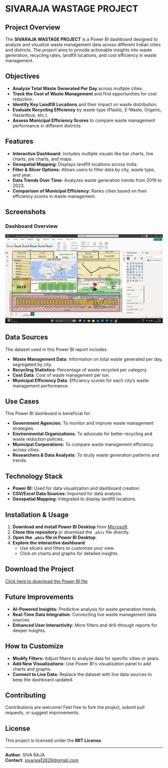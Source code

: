 # **SIVARAJA WASTAGE PROJECT**

## **Project Overview**
The **SIVARAJA WASTAGE PROJECT** is a Power BI dashboard designed to analyze and visualize waste management data across different Indian cities and districts. The project aims to provide actionable insights into waste generation, recycling rates, landfill locations, and cost efficiency in waste management.

## **Objectives**
- **Analyze Total Waste Generated Per Day** across multiple cities.
- **Track the Cost of Waste Management** and find opportunities for cost reduction.
- **Identify Key Landfill Locations** and their impact on waste distribution.
- **Evaluate Recycling Efficiency** by waste type (Plastic, E-Waste, Organic, Hazardous, etc.).
- **Assess Municipal Efficiency Scores** to compare waste management performance in different districts.

## **Features**
- **Interactive Dashboard:** Includes multiple visuals like bar charts, line charts, pie charts, and maps.
- **Geospatial Mapping:** Displays landfill locations across India.
- **Filter & Slicer Options:** Allows users to filter data by city, waste type, and year.
- **Data Trends Over Time:** Analyzes waste generation trends from 2019 to 2023.
- **Comparison of Municipal Efficiency:** Ranks cities based on their efficiency scores in waste management.

## **Screenshots**
### **Dashboard Overview**
![Dashboard Overview](https://github.com/sivaraja777/-Waste-Management-Analysis-in-India---PowerBI-/blob/main/Screenshot%202025-03-25%20203730.png)

## **Data Sources**
The dataset used in this Power BI report includes:
- **Waste Management Data**: Information on total waste generated per day, segregated by city.
- **Recycling Statistics**: Percentage of waste recycled per category.
- **Cost Data**: Cost of waste management per ton.
- **Municipal Efficiency Data**: Efficiency scores for each city’s waste management performance.

## **Use Cases**
This Power BI dashboard is beneficial for:
- **Government Agencies:** To monitor and improve waste management strategies.
- **Environmental Organizations:** To advocate for better recycling and waste reduction policies.
- **Municipal Corporations:** To compare waste management efficiency across cities.
- **Researchers & Data Analysts:** To study waste generation patterns and trends.

## **Technology Stack**
- **Power BI:** Used for data visualization and dashboard creation.
- **CSV/Excel Data Sources:** Imported for data analysis.
- **Geospatial Mapping:** Integrated to display landfill locations.

## **Installation & Usage**
1. **Download and install Power BI Desktop** from [Microsoft](https://powerbi.microsoft.com/).
2. **Clone this repository** or download the `.pbix` file directly.
3. **Open the `.pbix` file in Power BI Desktop**.
4. **Explore the interactive dashboard**:
   - Use slicers and filters to customize your view.
   - Click on charts and graphs for detailed insights.

## **Download the Project**
[Click here to download the Power BI file](https://github.com/sivaraja777/-Waste-Management-Analysis-in-India---PowerBI-/blob/main/SIVARAJA%20WASTAGE%20PROJECT.pbix)

## **Future Improvements**
- **AI-Powered Insights:** Predictive analysis for waste generation trends.
- **Real-Time Data Integration:** Connecting live waste management data sources.
- **Enhanced User Interactivity:** More filters and drill-through reports for deeper insights.

## **How to Customize**
- **Modify Filters:** Adjust filters to analyze data for specific cities or years.
- **Add New Visualizations:** Use Power BI's visualization panel to add charts and graphs.
- **Connect to Live Data:** Replace the dataset with live data sources to keep the dashboard updated.

## **Contributing**
Contributions are welcome! Feel free to fork the project, submit pull requests, or suggest improvements.

## **License**
This project is licensed under the **MIT License**.

---
**Author**: SIVA RAJA  
**Contact**: sivaraja12828@gmail.com
